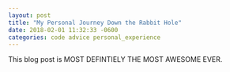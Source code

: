 ```yaml
---
layout: post
title: "My Personal Journey Down the Rabbit Hole"
date: 2018-02-01 11:32:33 -0600
categories: code advice personal_experience
---
```


<p>This blog post is MOST DEFINTIELY THE MOST AWESOME EVER.</p>